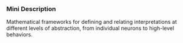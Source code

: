 ### Mini Description

Mathematical frameworks for defining and relating interpretations at different levels of abstraction, from individual neurons to high-level behaviors.
